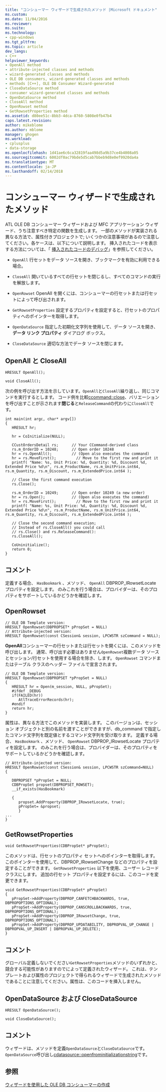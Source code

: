 ```yaml
---
title: "コンシューマー ウィザードで生成されたメソッド |Microsoft ドキュメント"
ms.custom: 
ms.date: 11/04/2016
ms.reviewer: 
ms.suite: 
ms.technology:
- cpp-windows
ms.tgt_pltfrm: 
ms.topic: article
dev_langs:
- C++
helpviewer_keywords:
- OpenAll method
- attribute-injected classes and methods
- wizard-generated classes and methods
- OLE DB consumers, wizard-generated classes and methods
- methods [C++], OLE DB Consumer Wizard-generated
- CloseDataSource method
- consumer wizard-generated classes and methods
- OpenDataSource method
- CloseAll method
- OpenRowset method
- GetRowsetProperties method
ms.assetid: d80ee51c-8bb3-4dca-8760-5808e0fb47b4
caps.latest.revision: 
author: mikeblome
ms.author: mblome
manager: ghogen
ms.workload:
- cplusplus
- data-storage
ms.openlocfilehash: 1d41ae6c6ca32819faa498d5a9b37ce4b4008a05
ms.sourcegitcommit: 6002df0ac79bde5d5cab7bbeb9d8e0ef9920da4a
ms.translationtype: MT
ms.contentlocale: ja-JP
ms.lasthandoff: 02/14/2018
---
```

# <a name="consumer-wizard-generated-methods"></a>コンシューマー ウィザードで生成されたメソッド
ATL OLE DB コンシューマー ウィザードおよび MFC アプリケーション ウィザード、うち注意すべき特定の関数を生成します。 一部のメソッドが実装される異なる方法で、属性付きプロジェクトで; いくつかの注意事項があるので注意してください。各ケースは、以下について説明します。 挿入されたコードを表示する方法については、「 [挿入されたコードのデバッグ](/visualstudio/debugger/how-to-debug-injected-code)」を参照してください。  
  
-   `OpenAll` 行セットをデータ ソースを開き、ブックマークを有効に利用できる場合。  
  
-   `CloseAll` 開いているすべての行セットを閉じるし、すべてのコマンドの実行を解放します。  
  
-   `OpenRowset` OpenAll を開くには、コンシューマーの行セットまたは行セットによって呼び出されます。  
  
-   `GetRowsetProperties` 設定するプロパティを設定すると、行セットのプロパティへのポインターを取得します。  
  
-   `OpenDataSource` 指定した初期化文字列を使用して、データ ソースを開き、**データ リンク プロパティ** ダイアログ ボックス。  
  
-   `CloseDataSource` 適切な方法でデータ ソースを閉じます。  
  
## <a name="openall-and-closeall"></a>OpenAll と CloseAll  
  
```  
HRESULT OpenAll();   

void CloseAll();  
```  
  
 次の例を呼び出す方法を示しています。`OpenAll`と`CloseAll`繰り返し、同じコマンドを実行するとします。 コード例を比較[ccommand::close](../../data/oledb/ccommand-close.md)、バリエーションを呼び出すことが示されます**閉じる**と`ReleaseCommand`の代わりに`CloseAll`です。  
  
```  
int main(int argc, char* argv[])  
{  
   HRESULT hr;  
  
   hr = CoInitialize(NULL);  
  
   CCustOrdersDetail rs;      // Your CCommand-derived class  
   rs.m_OrderID = 10248;      // Open order 10248  
   hr = rs.OpenAll();         // (Open also executes the command)  
   hr = rs.MoveFirst();         // Move to the first row and print it  
   printf( "Name: %s, Unit Price: %d, Quantity: %d, Discount %d, Extended Price %d\n", rs.m_ProductName, rs.m_UnitPrice.int64, rs.m_Quantity, rs.m_Discount, rs.m_ExtendedPrice.int64 );  
  
   // Close the first command execution  
   rs.Close();  
  
   rs.m_OrderID = 10249;      // Open order 10249 (a new order)  
   hr = rs.Open();            // (Open also executes the command)  
   hr = rs.MoveFirst();         // Move to the first row and print it  
   printf( "Name: %s, Unit Price: %d, Quantity: %d, Discount %d, Extended Price %d\n", rs.m_ProductName, rs.m_UnitPrice.int64, rs.m_Quantity, rs.m_Discount, rs.m_ExtendedPrice.int64 );  
  
   // Close the second command execution;  
   // Instead of rs.CloseAll() you could call  
   // rs.Close() and rs.ReleaseCommand():  
   rs.CloseAll();  
  
   CoUninitialize();  
   return 0;  
}  
```  
  
## <a name="remarks"></a>コメント  
 定義する場合、 `HasBookmark` 、メソッド、 `OpenAll` DBPROP_IRowsetLocate プロパティを設定します。 のみこれを行う場合は、プロバイダーは、そのプロパティをサポートしているかどうかを確認します。  
  
## <a name="openrowset"></a>OpenRowset  
  
```  
// OLE DB Template version:   
HRESULT OpenRowset(DBPROPSET* pPropSet = NULL)  
// Attribute-injected version:  
HRESULT OpenRowset(const CSession& session, LPCWSTR szCommand = NULL);  
```  
  
 **OpenAll**コンシューマーの行セットまたは行セットを開くには、このメソッドを呼び出します。 通常、呼び出す必要はありません`OpenRowset`複数データ ソースとセッション/行セットを使用する場合を除き、します。 `OpenRowset` コマンドまたはテーブル クラスのヘッダー ファイルで宣言されます。  
  
```  
// OLE DB Template version:  
HRESULT OpenRowset(DBPROPSET *pPropSet = NULL)  
{  
   HRESULT hr = Open(m_session, NULL, pPropSet);  
   #ifdef _DEBUG  
   if(FAILED(hr))  
      AtlTraceErrorRecords(hr);  
   #endif  
   return hr;  
}  
```  
  
 属性は、異なる方法でこのメソッドを実装します。 このバージョンは、セッション オブジェクトと別の名前を渡すことができますが、db_command で指定したコマンド文字列を既定値とするコマンド文字列を受け取ります。 定義する場合、 `HasBookmark` 、メソッド、 `OpenRowset` DBPROP_IRowsetLocate プロパティを設定します。 のみこれを行う場合は、プロバイダーは、そのプロパティをサポートしているかどうかを確認します。  
  
```  
// Attribute-injected version:  
HRESULT OpenRowset(const CSession& session, LPCWSTR szCommand=NULL)  
{  
  
   DBPROPSET *pPropSet = NULL;  
   CDBPropSet propset(DBPROPSET_ROWSET);  
   __if_exists(HasBookmark)  
  
   {  
      propset.AddProperty(DBPROP_IRowsetLocate, true);  
      pPropSet= &propset;  
      }  
...  
}  
```  
  
## <a name="getrowsetproperties"></a>GetRowsetProperties  
  
```  
void GetRowsetProperties(CDBPropSet* pPropSet);  
```  
  
 このメソッドは、行セットのプロパティ セットへのポインターを取得します。このポインターを使用して、DBPROP_IRowsetChange などのプロパティを設定することができます。 `GetRowsetProperties` 以下を使用、ユーザー レコード クラスにします。 追加の行セット プロパティを設定するには、このコードを変更できます。  
  
```  
void GetRowsetProperties(CDBPropSet* pPropSet)  
{  
   pPropSet->AddProperty(DBPROP_CANFETCHBACKWARDS, true, DBPROPOPTIONS_OPTIONAL);  
   pPropSet->AddProperty(DBPROP_CANSCROLLBACKWARDS, true, DBPROPOPTIONS_OPTIONAL);  
   pPropSet->AddProperty(DBPROP_IRowsetChange, true, DBPROPOPTIONS_OPTIONAL);  
   pPropSet->AddProperty(DBPROP_UPDATABILITY, DBPROPVAL_UP_CHANGE | DBPROPVAL_UP_INSERT | DBPROPVAL_UP_DELETE);  
}  
```  
  
## <a name="remarks"></a>コメント  
 グローバル定義しないでください`GetRowsetProperties`メソッドのいずれかと、競合する可能性がありますのでによって定義されたウィザード。 これは、テンプレートおよび属性のプロジェクトで得られるウィザードで生成されたメソッドであることに注意してください。属性は、このコードを挿入しません。  
  
## <a name="opendatasource-and-closedatasource"></a>OpenDataSource および CloseDataSource  
  
```  
HRESULT OpenDataSource();   

void CloseDataSource();  
```  
  
## <a name="remarks"></a>コメント  
 ウィザードは、メソッドを定義`OpenDataSource`と`CloseDataSource`です。`OpenDataSource`呼び出し[cdatasource::openfrominitializationstring](../../data/oledb/cdatasource-openfrominitializationstring.md)です。  
  
## <a name="see-also"></a>参照  
 [ウィザードを使用した OLE DB コンシューマーの作成](../../data/oledb/creating-an-ole-db-consumer-using-a-wizard.md)